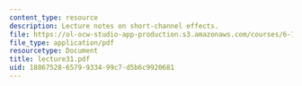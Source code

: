 ```yaml
---
content_type: resource
description: Lecture notes on short-channel effects.
file: https://ol-ocw-studio-app-production.s3.amazonaws.com/courses/6-720j-integrated-microelectronic-devices-spring-2007/188675286579933499c7d5b6c9920681_lecture31.pdf
file_type: application/pdf
resourcetype: Document
title: lecture31.pdf
uid: 18867528-6579-9334-99c7-d5b6c9920681
---
```


